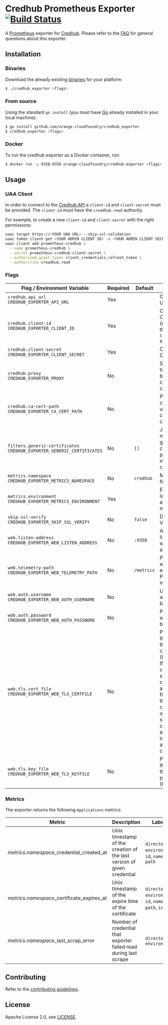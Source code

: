 # Credhub Prometheus Exporter [![Build Status](https://travis-ci.org/orange-cloudfoundry/credhub_exporter.png)](https://travis-ci.org/orange-cloudfoundry/credhub_exporter)

A [Prometheus][prometheus] exporter for [Credhub][credhub]. Please refer to the [FAQ][faq] for general questions about this exporter.


## Installation

### Binaries

Download the already existing [binaries][binaries] for your platform:

```bash
$ ./credhub_exporter <flags>
```

### From source

Using the standard `go install` (you must have [Go][golang] already installed in your local machine):

```bash
$ go install github.com/orange-cloudfoundry/credhub_exporter
$ credhub_exporter <flags>
```

### Docker

To run the credhub exporter as a Docker container, run:

```bash
$ docker run -p 9358:9358 orange-cloudfoundry/credhub-exporter <flags>
```

<!-- ### BOSH -->

<!-- This exporter can be deployed using the [Prometheus BOSH Release][prometheus-boshrelease]. -->

## Usage

### UAA Client

In order to connect to the [Credhub API][credhub_api] a `client-id` and `client-secret` must be provided. The `client-id` must have the `creadhub.read` authority.

For example, to create a new `client-id` and `client-secret` with the right permissions:

```bash
uaac target https://<YOUR UAA URL> --skip-ssl-validation
uaac token client get <YOUR ADMIN CLIENT ID> -s <YOUR ADMIN CLIENT SECRET>
uaac client add prometheus-credhub \
  --name prometheus-credhub \
  --secret prometheus-credhub-client-secret \
  --authorized_grant_types client_credentials,refresh_token \
  --authorities creadhub.read
```

### Flags

| Flag / Environment Variable                                                 | Required | Default    | Description                                                                                                                                                                                                                           |
| ---------------------------                                                 | -------- | -------    | -----------                                                                                                                                                                                                                           |
| `credhub.api_url`<br />`CREDHUB_EXPORTER_API_URL`                           | Yes      |            | Credhub API URL                                                                                                                                                                                                                       |
| `credhub.client-id`<br />`CREDHUB_EXPORTER_CLIENT_ID`                       | Yes      |            | Credhub Client ID (must have the `credhub.read` scope)                                                                                                                                                                                |
| `credhub.client-secret`<br />`CREDHUB_EXPORTER_CLIENT_SECRET`               | Yes      |            | Credhub Client Secret                                                                                                                                                                                                                 |
| `credhub.proxy`<br />`CREDHUB_EXPORTER_PROXY`                               | No       |            | Socks proxy to open before connecting to credub                                                                                                                                                                                       |
| `credhub.ca-cert-path`<br />`CREDHUB_EXPORTER_CA_CERT_PATH`                 | No       |            | Path to CA certificate to use when connecting credhub                                                                                                                                                                                 |
| `filters.generic-certificates`<br />`CREDHUB_EXPORTER_GENERIC_CERTIFICATES` | No       | `[]`       | Json list of <regexp> to match generic credentials paths that may contains certificates                                                                                                                                               |
| `metrics.namespace`<br />`CREDHUB_EXPORTER_METRICS_NAMESPACE`               | No       | `credhub`  | Metrics Namespace                                                                                                                                                                                                                     |
| `metrics.environment`<br />`CREDHUB_EXPORTER_METRICS_ENVIRONMENT`           | Yes      |            | Environment label to be attached to metrics                                                                                                                                                                                           |
| `skip-ssl-verify`<br />`CREDHUB_EXPORTER_SKIP_SSL_VERIFY`                   | No       | `false`    | Disable SSL Verify                                                                                                                                                                                                                    |
| `web.listen-address`<br />`CREDHUB_EXPORTER_WEB_LISTEN_ADDRESS`             | No       | `:9358`    | Address to listen on for web interface and telemetry                                                                                                                                                                                  |
| `web.telemetry-path`<br />`CREDHUB_EXPORTER_WEB_TELEMETRY_PATH`             | No       | `/metrics` | Path under which to expose Prometheus metrics                                                                                                                                                                                         |
| `web.auth.username`<br />`CREDHUB_EXPORTER_WEB_AUTH_USERNAME`               | No       |            | Username for web interface basic auth                                                                                                                                                                                                 |
| `web.auth.password`<br />`CREDHUB_EXPORTER_WEB_AUTH_PASSWORD`               | No       |            | Password for web interface basic auth                                                                                                                                                                                                 |
| `web.tls.cert_file`<br />`CREDHUB_EXPORTER_WEB_TLS_CERTFILE`                | No       |            | Path to a file that contains the TLS certificate (PEM format). If the certificate is signed by a certificate authority, the file should be the concatenation of the server's certificate, any intermediates, and the CA's certificate |
| `web.tls.key_file`<br />`CREDHUB_EXPORTER_WEB_TLS_KEYFILE`                  | No       |            | Path to a file that contains the TLS private key (PEM format)                                                                                                                                                                         |


### Metrics

The exporter returns the following `Applications` metrics:

| Metric                                     | Description                                                            | Labels                                                   |
| ------                                     | -----------                                                            | ------                                                   |
| *metrics.namespace*_credential_created_at  | Unix timestamp of the creation of the last version of given credential | `director`, `environment`, `id`, `name`, `path`          |
| *metrics.namespace*_certificate_expires_at | Unix timestamp of the expire time of the certificate                   | `director`, `environment`, `id`, `name`, `path`, `index` |
| *metrics.namespace*_last_scrap_error       | Number of credential that exporter failed read during last scrape      | `director`, `environment`                                |

## Contributing

Refer to the [contributing guidelines][contributing].

## License

Apache License 2.0, see [LICENSE][license].

[binaries]: https://github.com/orange-cloudfoundry/credhub_exporter/releases
[credhub]: https://github.com/cloudfoundry-incubator/credhub
[credhub_api]: https://credhub-api.cfapps.io/
[cloudfoundry]: https://www.cloudfoundry.org/
[contributing]: https://github.com/orange-cloudfoundry/credhub_exporter/blob/master/CONTRIBUTING.md
[faq]: https://github.com/bosh-prometheus/credhub_exporter/blob/master/FAQ.md
[golang]: https://golang.org/
[license]: https://github.com/orange-cloudfoundry/credhub_exporter/blob/master/LICENSE
[prometheus]: https://prometheus.io/
[prometheus-boshrelease]: https://github.com/bosh-prometheus/prometheus-boshrelease
